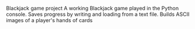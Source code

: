 Blackjack game project
A working Blackjack game played in the Python console.
Saves progress by writing and loading from a text file.
Builds ASCII images of a player's hands of cards